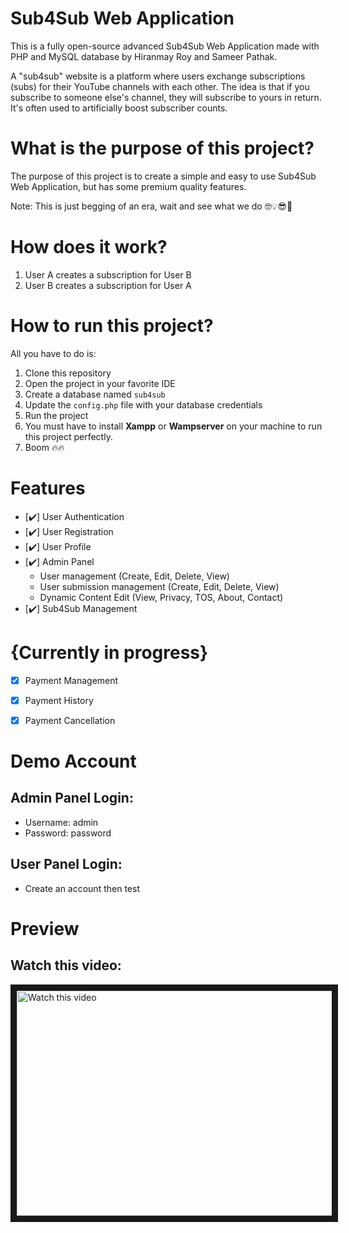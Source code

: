 # Sub4Sub Web Application
This is a fully open-source advanced Sub4Sub Web Application made with PHP and MySQL database by Hiranmay Roy and Sameer Pathak.

A "sub4sub" website is a platform where users exchange subscriptions (subs) for their YouTube channels with each other. The idea is that if you subscribe to someone else's channel, they will subscribe to yours in return. It's often used to artificially boost subscriber counts.

# What is the purpose of this project?

The purpose of this project is to create a simple and easy to use Sub4Sub Web Application, but has some premium quality features.


Note: This is just begging of an era, wait and see what we do 🤓💡😎🧠
# How does it work?

1. User A creates a subscription for User B
2. User B creates a subscription for User A

# How to run this project?

All you have to do is:

1. Clone this repository
2. Open the project in your favorite IDE
3. Create a database named `sub4sub`
4. Update the `config.php` file with your database credentials
5. Run the project
6. You must have to install <b>Xampp</b> or <b>Wampserver</b> on your machine to run this project perfectly.
7. Boom 🔥🔥

# Features

- [✔️] User Authentication
- [✔️] User Registration
- [✔️] User Profile
- [✔️] Admin Panel
    - User management (Create, Edit, Delete, View)
    - User submission management (Create, Edit, Delete, View)
    - Dynamic Content Edit (View, Privacy, TOS, About, Contact)
- [✔️] Sub4Sub Management

# {Currently in progress}
- [x] Payment Management
- [x] Payment History
- [x] Payment Cancellation


# Demo Account

## Admin Panel Login:
- Username: admin
- Password: password

## User Panel Login:
- Create an account then test
# Preview

## Watch this video:

<a href="https://www.youtube.com/watch?v=X7vwxQ6Wlzc" target="_blank"><img src="https://img.youtube.com/vi/X7vwxQ6Wlzc/0.jpg" alt="Watch this video" width="640" height="360" border="10" /></a>

